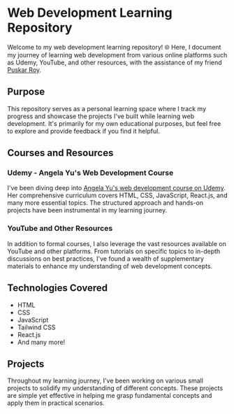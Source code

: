 # Web Development Learning Repository

Welcome to my web development learning repository! 🌐 Here, I document my journey of learning web development from various online platforms such as Udemy, YouTube, and other resources, with the assistance of my friend [Puskar Roy](https://github.com/Puskar-Roy).

## Purpose

This repository serves as a personal learning space where I track my progress and showcase the projects I've built while learning web development. It's primarily for my own educational purposes, but feel free to explore and provide feedback if you find it helpful.

## Courses and Resources

### Udemy - Angela Yu's Web Development Course
I've been diving deep into [Angela Yu's web development course on Udemy](https://www.udemy.com/course/the-complete-web-development-bootcamp). Her comprehensive curriculum covers HTML, CSS, JavaScript, React.js, and many more essential topics. The structured approach and hands-on projects have been instrumental in my learning journey.

### YouTube and Other Resources
In addition to formal courses, I also leverage the vast resources available on YouTube and other platforms. From tutorials on specific topics to in-depth discussions on best practices, I've found a wealth of supplementary materials to enhance my understanding of web development concepts.

## Technologies Covered

- HTML
- CSS
- JavaScript
- Tailwind CSS
- React.js
- And many more!

## Projects

Throughout my learning journey, I've been working on various small projects to solidify my understanding of different concepts. These projects are simple yet effective in helping me grasp fundamental concepts and apply them in practical scenarios.
